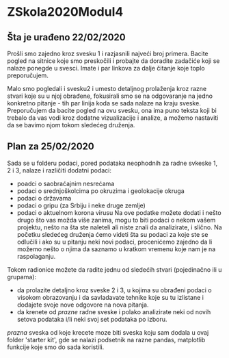 # ZSkola2020Modul4

## Šta je urađeno 22/02/2020

Prošli smo zajedno kroz svesku 1 i razjasnili najveći broj primera. Bacite pogled na sitnice koje smo preskočili i probajte da doradite zadačiće koji se nalaze ponegde u svesci. Imate i par linkova za dalje čitanje koje toplo preporučujem.

Malo smo pogledali i svesku2 i umesto detaljnog prolaženja kroz razne stvari koje su u njoj obrađene, fokusirali smo se na odgovaranje na jedno konkretno pitanje - tih par linija koda se sada nalaze na kraju sveske.
Preporučujem da bacite pogled na ovu svesku, ona ima puno teksta koji bi trebalo da vas vodi kroz dodatne vizualizacije i analize, a možemo nastaviti da se bavimo njom tokom sledećeg druženja.

## Plan za 25/02/2020

Sada se u folderu podaci, pored podataka neophodnih za radne svkeske 1, 2 i 3, nalaze i različiti dodatni podaci:
- poadci o saobraćajnim nesrećama
- podaci o srednjoškolcima po okruzima i geolokacije okruga
- podaci o državama
- podaci o gripu (za Srbiju i neke druge zemlje)
- podaci o aktuelnom korona virusu
Na ove podatke možete dodati i nešto drugo što vas možda više zanima, mogu to biti podaci o nekom vašem projektu, nešto na šta ste naleteli ali niste znali da analizirate, i slično. Na početku sledećeg druženja ćemo videti šta su podaci za koje ste se odlučili i ako su u pitanju neki novi podaci, procenićemo zajedno da li možemo nešto o njima da saznamo u kratkom vremenu koje nam je na raspolaganju.

Tokom radionice možete da radite jednu od sledećih stvari (pojedinačno ili u grupama):
- da prolazite detaljno kroz sveske 2 i 3, u kojima su obrađeni podaci o visokom obrazovanju i da savladavate tehnike koje su tu izlistane i dodajete svoje nove odgovore na nova pitanja.
- da krenete od *prazne* radne sveske i polako analizirate neki od novih setova podataka i/li neki svoj set podataka po izboru.

*prazna* sveska od koje krecete moze biti sveska koju sam dodala u ovaj folder 'starter kit', gde se nalazi podsetnik na razne pandas, matplotlib funkcije koje smo do sada koristili.
